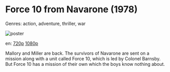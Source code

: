 # Force 10 from Navarone (1978)

Genres: action, adventure, thriller, war

![poster](http://image.tmdb.org/t/p/w500/hcvhw7ev8uxtMCtaXG8iWesZ2fw.jpg)

en:
  [720p](magnet:?xt=urn:btih:2FE57990A069E9AEF3E844D263F2ABB17C28CCF5&tr=udp://glotorrents.pw:6969/announce&tr=udp://tracker.opentrackr.org:1337/announce&tr=udp://torrent.gresille.org:80/announce&tr=udp://tracker.openbittorrent.com:80&tr=udp://tracker.coppersurfer.tk:6969&tr=udp://tracker.leechers-paradise.org:6969&tr=udp://p4p.arenabg.ch:1337&tr=udp://tracker.internetwarriors.net:1337)
  [1080p](magnet:?xt=urn:btih:40CBF534F770601DF5CEFC3769BE9DF32656B1BB&tr=udp://glotorrents.pw:6969/announce&tr=udp://tracker.opentrackr.org:1337/announce&tr=udp://torrent.gresille.org:80/announce&tr=udp://tracker.openbittorrent.com:80&tr=udp://tracker.coppersurfer.tk:6969&tr=udp://tracker.leechers-paradise.org:6969&tr=udp://p4p.arenabg.ch:1337&tr=udp://tracker.internetwarriors.net:1337)
  


Mallory and Miller are back. The survivors of Navarone are sent on a mission along with a unit called Force 10, which is led by Colonel Barnsby. But Force 10 has a mission of their own which the boys know nothing about.